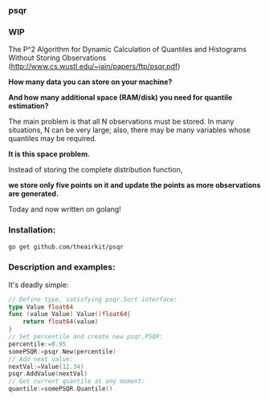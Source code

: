 ### psqr

### WIP

The P^2 Algorithm for Dynamic Calculation of Quantiles and Histograms Without Storing Observations
(http://www.cs.wustl.edu/~jain/papers/ftp/psqr.pdf)

**How many data you can store on your machine?**

**And how many additional space (RAM/disk) you need for quantile estimation?**

The main problem is that all N observations must be stored.
In many situations, N can be very large; also, there may be many variables whose quantiles may be required.

**It is this space problem.**

Instead of storing the complete distribution function,

**we store only five points on it and update the points as more observations are generated.**

Today and now written on golang!

### Installation:
```bash
go get github.com/theairkit/psqr
```

### Description and examples:

It's deadly simple:
```go
// Define type, satisfying psqr.Sort interface:
type Value float64
func (value Value) Value()float64{
	return float64(value)
}
// Set percentile and create new psqr.PSQR:
percentile:=0.95
somePSQR:=psqr.New(percentile)
// Add next value:
nextVal:=Value(12.34)
psqr.AddValue(nextVal)
// Get current quantile at any moment:
quantile:=somePSQR.Quantile()
```
